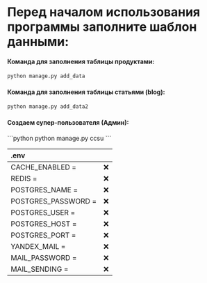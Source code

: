 <h1>Перед началом использования программы заполните шаблон данными:</h1>

<h4>Команда для заполнения таблицы продуктами:</h4>

```python
python manage.py add_data 
```

<h4>Команда для заполнения таблицы статьями (blog):</h4>

```python
python manage.py add_data2 
```
<h4>Создаем супер-пользователя (Админ):</h4>
```python
python manage.py ccsu 
```

| .env                |           |
|:--------------------|:---------:|
| CACHE_ENABLED =     | 	&#10060; |
| REDIS =             | 	&#10060; |
| POSTGRES_NAME =     | 	&#10060; |
| POSTGRES_PASSWORD = | 	&#10060; |
| POSTGRES_USER =     | 	&#10060; |
| POSTGRES_HOST =     | 	&#10060; |
| POSTGRES_PORT =     | 	&#10060; |
| YANDEX_MAIL =       | 	&#10060; |
| MAIL_PASSWORD =     | 	&#10060; |
| MAIL_SENDING =      | 	&#10060; |



